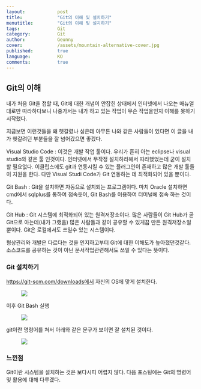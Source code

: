 ```yaml
---
layout:            post
title:             "Git의 이해 및 설치하기"
menutitle:         "Git의 이해 및 설치하기"
tags:              Git
category:          Git
author:            Geunny
cover:             /assets/mountain-alternative-cover.jpg
published:         true
language:          KO
comments:          true
---
```


## Git의 이해

내가 처음 Git을 접할 때, Git에 대한 개념이 안잡힌 상태에서 인터넷에서 나오는 매뉴얼대로만 따라하다보니 나중가서는 내가 하고 있는 작업이 무슨 작업을인지 이해를 못하기 시작했다.

지금보면 이런것들을 왜 헷갈렸나 싶은데 아무튼 나와 같은 사람들이 있다면 이 글을 내가 헷갈려던 부분들을 잘 넘어갔으면 좋겠다.

Visual Studio Code : 이것은 개발 작업 툴이다. 우리가 흔히 아는 eclipse나 visual studio와 같은 툴 인것이다. 인터넷에서 무작정 설치하라해서 따라했었는데 굳이 설치할 필요없다. 이클립스에도 git과 연동시킬 수 있는 플러그인이 존재하고 많은 개발 툴들이 지원을 한다. 다만 Visual Studi Code가 Git 연동하는 데 최적화되어 있을 뿐이다.

Git Bash : Git을 설치하면 자동으로 설치되는 프로그램이다. 마치 Oracle 설치하면 cmd에서 sqlplus를 통하여 접속듯이, Git Bash를 이용하여 터미널에 접속 하는 것이다.

Git Hub : Git 시스템에 최적화되어 있는 원격저장소이다. 많은 사람들이 Git Hub가 곧 Git으로 아는데(내가 그랬음) 많은 사람들과 같이 공유할 수 있게끔 만든 원격저장소일 뿐이다. Git은 로컬에서도 쓰일수 있는 시스템이다.


형상관리와 개발은 다르다는 것을 인지하고부터 Git에 대한 이해도가 높아졌던것같다. 소스코드를 공유하는 것이 아닌 문서작업관련해서도 쓰일 수 있다는 뜻이다. 



### Git 설치하기

https://git-scm.com/downloads에서 자신의 OS에 맞게 설치한다.

<aside>
<figure>
<img src="{{ "/media/img/Git/install1.PNG" | absolute_url }}" />
</figure>
</aside>

이후 Git Bash 실행

<aside>
<figure>
<img src="{{ "/media/img/Git/install2.PNG" | absolute_url }}" />
</figure>
</aside>

git이란 명령어를 쳐서 아래와 같은 문구가 보이면 잘 설치된 것이다.

<aside>
<figure>
<img src="{{ "/media/img/Git/install2.PNG" | absolute_url }}" />
</figure>
</aside>



### 느낀점

Git이란 시스템을 설치하는 것은 보다시피 어렵지 않다. 다음 포스팅에는 Git의 명령어 및 활용에 대해 다루겠다.

